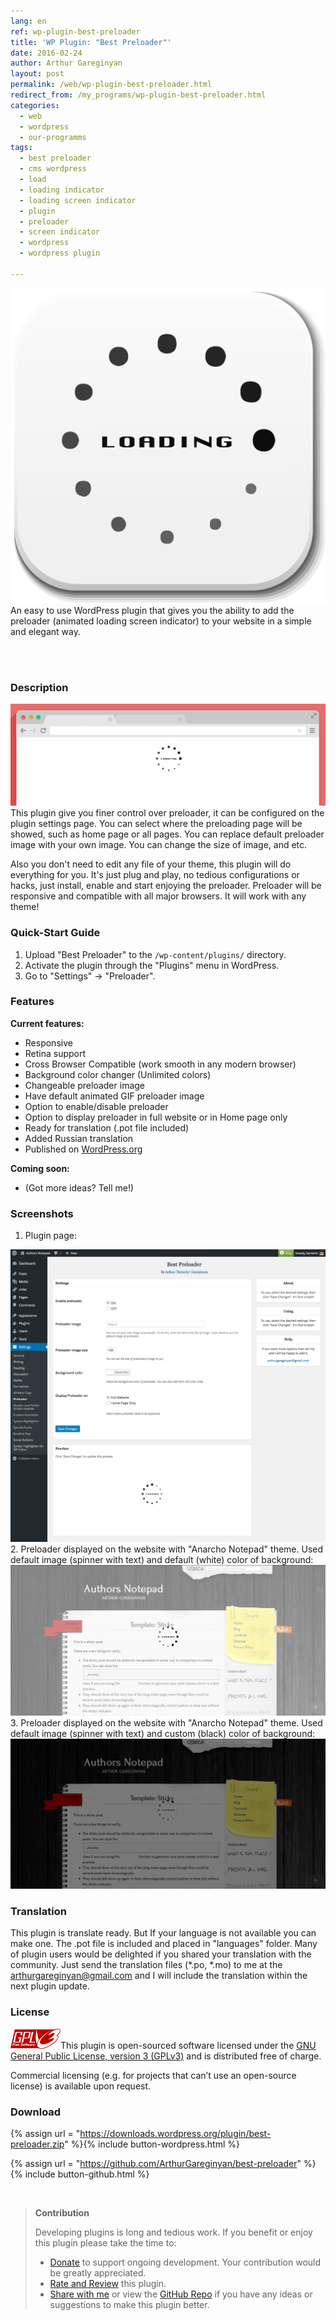 ```yaml
---
lang: en
ref: wp-plugin-best-preloader
title: 'WP Plugin: "Best Preloader"'
date: 2016-02-24
author: Arthur Gareginyan
layout: post
permalink: /web/wp-plugin-best-preloader.html
redirect_from: /my_programs/wp-plugin-best-preloader.html
categories:
  - web
  - wordpress
  - our-programms
tags:
  - best preloader
  - cms wordpress
  - load
  - loading indicator
  - loading screen indicator
  - plugin
  - preloader
  - screen indicator
  - wordpress
  - wordpress plugin

---
```


![thumb](/images/best-preloader/icon.png)
An easy to use WordPress plugin that gives you the ability to add the preloader (animated loading screen indicator) to your website in a simple and elegant way.

<br><br>

### Description

<img src="/images/best-preloader/banner.png" alt="WP Plugin &quot;Best Preloader&quot;" />
This plugin give you finer control over preloader, it can be configured on the plugin settings page. You can select where the preloading page will be showed, such as home page or all pages. You can replace default preloader image with your own image. You can change the size of image, and etc. 

Also you don't need to edit any file of your theme, this plugin will do everything for you. It's just plug and play, no tedious configurations or hacks, just install, enable and start enjoying the preloader. Preloader will be responsive and compatible with all major browsers. It will work with any theme!


### Quick-Start Guide

1. Upload "Best Preloader" to the `/wp-content/plugins/` directory.
2. Activate the plugin through the "Plugins" menu in WordPress.
3. Go to "Settings" → "Preloader".


### Features

**Current features:**

* Responsive
* Retina support
* Cross Browser Compatible (work smooth in any modern browser)
* Background color changer (Unlimited colors)
* Changeable preloader image
* Have default animated GIF preloader image
* Option to enable/disable preloader
* Option to display preloader in full website or in Home page only
* Ready for translation (.pot file included)
* Added Russian translation
* Published on [WordPress.org](http://wordpess.org/)


**Coming soon:**

* (Got more ideas? Tell me!)


### Screenshots

1. Plugin page:
<img src="/images/best-preloader/screenshot-1.png" alt="WP plugin &quot;Best Preloader&quot; by Arthur Gareginyan" />
2. Preloader displayed on the website with "Anarcho Notepad" theme. Used default image (spinner with text) and default (white) color of background:
<img src="/images/best-preloader/screenshot-2.png" alt="WP plugin &quot;Best Preloader&quot; by Arthur Gareginyan" />
3. Preloader displayed on the website with "Anarcho Notepad" theme. Used default image (spinner with text) and custom (black) color of background:
<img src="/images/best-preloader/screenshot-3.png" alt="WP plugin &quot;Best Preloader&quot; by Arthur Gareginyan" />


### Translation

This plugin is translate ready. But If your language is not available you can make one. The .pot file is included and placed in "languages" folder. Many of plugin users would be delighted if you shared your translation with the community. Just send the translation files (*.po, *.mo) to me at the arthurgareginyan@gmail.com and I will include the translation within the next plugin update.


### License

<img src="/images/gplv3.png" alt="gplv3" width="80" class="alignleft" style="border:none;" />This plugin is open-sourced software licensed under the <a href="http://www.gnu.org/licenses/gpl-3.0.html" title="GPLv3" target="_blank">GNU General Public License, version 3 (GPLv3)</a> and is distributed free of charge.

Commercial licensing (e.g. for projects that can’t use an open-source license) is available upon request.


### Download

{% assign url = "https://downloads.wordpress.org/plugin/best-preloader.zip" %}{% include button-wordpress.html %}

{% assign url = "https://github.com/ArthurGareginyan/best-preloader" %}{% include button-github.html %}


<br>

>**Contribution**
>
>Developing plugins is long and tedious work. If you benefit or enjoy this plugin please take the time to:
>
>* [Donate](http://www.arthurgareginyan.com/donate.html) to support ongoing development. Your contribution would be greatly appreciated.
>* [Rate and Review](https://wordpress.org/support/view/plugin-reviews/best-preloader?rate=5#postform) this plugin.
>* [Share with me](mailto:arthurgareginyan@gmail.com) or view the [GitHub Repo](https://github.com/ArthurGareginyan/best-preloader) if you have any ideas or suggestions to make this plugin better.